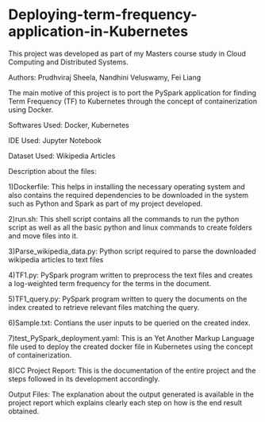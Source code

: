 # Deploying-term-frequency-application-in-Kubernetes

This project was developed as part of my Masters course study in Cloud Computing and Distributed Systems.

Authors: Prudhviraj Sheela, Nandhini Veluswamy, Fei Liang 

The main motive of this project is to port the PySpark application for finding Term Frequency (TF) to Kubernetes through the concept of containerization using Docker.

Softwares Used: Docker, Kubernetes

IDE Used: Jupyter Notebook

Dataset Used: Wikipedia Articles

Description about the files:

1)Dockerfile: This helps in installing the necessary operating system and also contains the required dependencies to be downloaded in the system such as Python and Spark as part of my project developed.

2)run.sh: This shell script contains all the commands to run the python script as well as all the basic python and linux commands to create folders and move files into it.

3)Parse_wikipedia_data.py: Python script required to parse the downloaded wikipedia articles to text files

4)TF1.py: PySpark program written to preprocess the text files and creates a log-weighted term frequency for the terms in the document.

5)TF1_query.py: PySpark program written to query the documents on the index created to retrieve relevant files matching the query.

6)Sample.txt: Contians the user inputs to be queried on the created index.

7)test_PySpark_deployment.yaml: This is an Yet Another Markup Language file used to deploy the created docker file in Kubernetes using the concept of containerization.

8)CC Project Report: This is the documentation of the entire project and the steps followed in its development accordingly.

Output Files: The explanation about the output generated is available in the project report which explains clearly each step on how is the end result obtained.
